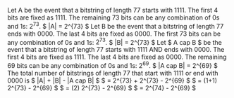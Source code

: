 Let A be the event that a bitstring of length 77 starts with 1111.
The first 4 bits are fixed as 1111.
The remaining 73 bits can be any combination of 0s and 1s: $2^{73}$.
$ |A| = 2^{73} $
Let B be the event that a bitstring of length 77 ends with 0000.
The last 4 bits are fixed as 0000.
The first 73 bits can be any combination of 0s and 1s: $2^{73}$.
$ |B| = 2^{73} $
Let $ A cap B $ be the event that a bitstring of length 77 starts with 1111 AND ends with 0000.
The first 4 bits are fixed as 1111.
The last 4 bits are fixed as 0000.
The remaining 69 bits can be any combination of 0s and 1s: $2^{69}$.
$ |A cap B| = 2^{69} $
The total number of bitstrings of length 77 that start with 1111 or end with 0000 is $ |A| + |B| - |A cap B| $
$ = 2^{73} + 2^{73} - 2^{69} $
$ = (1+1) 2^{73} - 2^{69} $
$ = (2) 2^{73} - 2^{69} $
$ = 2^{74} - 2^{69} $
